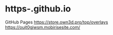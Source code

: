 # https-.github.io
GitHub Pages
https://store.own3d.pro/top/overlays
https://oujt0gjwsm.mobirisesite.com/